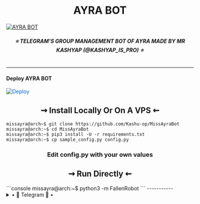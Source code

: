 
<h1 align="center">
<b> AYRA BOT </b>
</h1>

[![AYRA BOT](https://te.legra.ph/file/9f45226e80933720bc7cc.jpg)](https://github.com/Kashu-op/MissAyraBot)

<h6 align="center">
  <b>⭐‌ TELEGRAM'S GROUP MANAGEMENT BOT OF AYRA MADE BY MR KASHYAP (@KASHYAP_IS_PRO) ⭐‌</b>
</h6>

---------

<h4> Deploy AYRA BOT </h4>


<a href="https://heroku.com/deploy/" rel="nofollow" style="background-color: initial; box-sizing: border-box; color: #0366d6; text-decoration-line: none;"><img alt="Deploy" data-canonical-src="https://www.herokucdn.com/deploy/button.svg" src="https://camo.githubusercontent.com/83b0e95b38892b49184e07ad572c94c8038323fb/68747470733a2f2f7777772e6865726f6b7563646e2e636f6d2f6465706c6f792f627574746f6e2e737667" style="border-style: none; box-sizing: initial; max-width: 100%;" /></a></div>

<h2 align="center"> 
⇝ Install Locally Or On A VPS ⇜
</h2>

```console
missayra@arch~$ git clone https://github.com/Kashu-op/MissAyraBot
missayra@arch:~$ cd MissAyraBot
missayra@arch:~$ pip3 install -U -r requirements.txt
missayra@arch:~$ cp sample_config.py config.py
```
<h3 align="center"> 
    Edit <b>config.py</b> with your own values
</h3>

<h2 align="center"> 
   ⇝ Run Directly ⇜
</h2>
```console
missayra@arch:~$ python3 -m FallenRobot
```
-----------

<details>

  <summary> • 🏪 Telegram 🏪 • </summary>

---------

- [![Telegram Group](https://img.shields.io/badge/Telegram-Group-brightgreen)](https://t.me/hDfamaily)
- [![Telegram Channel](https://img.shields.io/badge/Telegram-Channel-brightgreen)](https://t.me/HDNETWORKOP)

